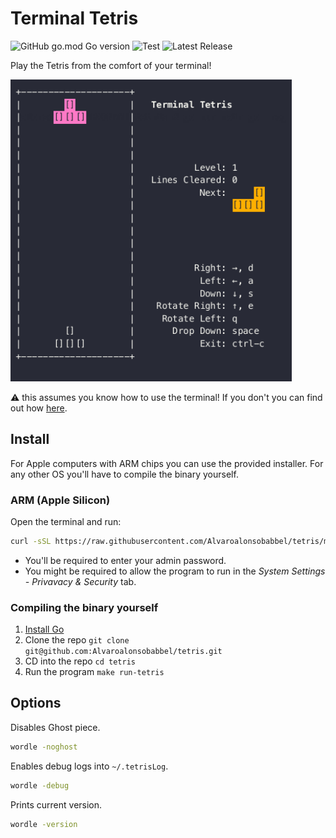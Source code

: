 # Terminal Tetris

![GitHub go.mod Go version](https://img.shields.io/github/go-mod/go-version/Alvaroalonsobabbel/tetris) ![Test](https://github.com/Alvaroalonsobabbel/tetris/actions/workflows/test.yml/badge.svg) ![Latest Release](https://img.shields.io/github/v/release/Alvaroalonsobabbel/tetris?color=blue&label=Latest%20Release)

Play the Tetris from the comfort of your terminal!

<img src="doc/example.gif" alt="drawing" width="450"/>

⚠️ this assumes you know how to use the terminal! If you don't you can find out how [here](https://www.google.com/search?q=how+to+use+the+terminal).

## Install

For Apple computers with ARM chips you can use the provided installer. For any other OS you'll have to compile the binary yourself.

### ARM (Apple Silicon)

Open the terminal and run:

```bash
curl -sSL https://raw.githubusercontent.com/Alvaroalonsobabbel/tetris/main/bin/install.sh | bash
```

- You'll be required to enter your admin password.
- You might be required to allow the program to run in the _System Settings - Privavacy & Security_ tab.

### Compiling the binary yourself

1. [Install Go](https://go.dev/doc/install)
2. Clone the repo `git clone git@github.com:Alvaroalonsobabbel/tetris.git`
3. CD into the repo `cd tetris`
4. Run the program `make run-tetris`

## Options

Disables Ghost piece.

```bash
wordle -noghost
```

Enables debug logs into `~/.tetrisLog`.

```bash
wordle -debug
```

Prints current version.

```bash
wordle -version
```
